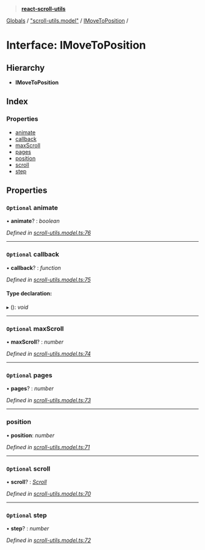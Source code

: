 > **[react-scroll-utils](../README.md)**

[Globals](../globals.md) / ["scroll-utils.model"](../modules/_scroll_utils_model_.md) / [IMoveToPosition](_scroll_utils_model_.imovetoposition.md) /

# Interface: IMoveToPosition

## Hierarchy

* **IMoveToPosition**

## Index

### Properties

* [animate](_scroll_utils_model_.imovetoposition.md#optional-animate)
* [callback](_scroll_utils_model_.imovetoposition.md#optional-callback)
* [maxScroll](_scroll_utils_model_.imovetoposition.md#optional-maxscroll)
* [pages](_scroll_utils_model_.imovetoposition.md#optional-pages)
* [position](_scroll_utils_model_.imovetoposition.md#position)
* [scroll](_scroll_utils_model_.imovetoposition.md#optional-scroll)
* [step](_scroll_utils_model_.imovetoposition.md#optional-step)

## Properties

### `Optional` animate

• **animate**? : *boolean*

*Defined in [scroll-utils.model.ts:76](https://github.com/jan-rycko/react-scroll-utils/blob/45edc1c/src/scroll-utils.model.ts#L76)*

___

### `Optional` callback

• **callback**? : *function*

*Defined in [scroll-utils.model.ts:75](https://github.com/jan-rycko/react-scroll-utils/blob/45edc1c/src/scroll-utils.model.ts#L75)*

#### Type declaration:

▸ (): *void*

___

### `Optional` maxScroll

• **maxScroll**? : *number*

*Defined in [scroll-utils.model.ts:74](https://github.com/jan-rycko/react-scroll-utils/blob/45edc1c/src/scroll-utils.model.ts#L74)*

___

### `Optional` pages

• **pages**? : *number*

*Defined in [scroll-utils.model.ts:73](https://github.com/jan-rycko/react-scroll-utils/blob/45edc1c/src/scroll-utils.model.ts#L73)*

___

###  position

• **position**: *number*

*Defined in [scroll-utils.model.ts:71](https://github.com/jan-rycko/react-scroll-utils/blob/45edc1c/src/scroll-utils.model.ts#L71)*

___

### `Optional` scroll

• **scroll**? : *[Scroll](../enums/_scroll_utils_model_.scroll.md)*

*Defined in [scroll-utils.model.ts:70](https://github.com/jan-rycko/react-scroll-utils/blob/45edc1c/src/scroll-utils.model.ts#L70)*

___

### `Optional` step

• **step**? : *number*

*Defined in [scroll-utils.model.ts:72](https://github.com/jan-rycko/react-scroll-utils/blob/45edc1c/src/scroll-utils.model.ts#L72)*